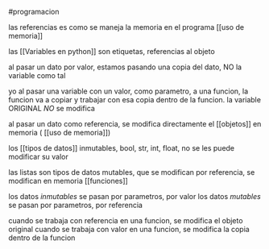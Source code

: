 #programacion 

las referencias es como se maneja la memoria en el programa [[uso de memoria]]

las [[Variables en python]] son etiquetas, referencias al objeto

al pasar un dato por valor, estamos pasando una copia del dato, NO la variable como tal

yo al pasar una variable con un valor,  como parametro, a una funcion, la funcion va a copiar y trabajar con esa copia dentro de la funcion. la variable ORIGINAL *NO* se modifica

al pasar un dato como referencia, se modifica directamente el [[objetos]] en memoria ( [[uso de memoria]]) 

los [[tipos de datos]] inmutables, bool, str, int, float, no se les puede modificar su valor 

las listas son tipos de datos mutables, que se modifican por referencia, se modifican en memoria 
[[funciones]]

los datos *inmutables* se pasan por parametros, por valor
los datos *mutables* se pasan por parametros, por referencia

cuando se trabaja con referencia en una funcion, se modifica el objeto original
cuando se trabaja con valor en una funcion, se modifica la copia dentro de la funcion

